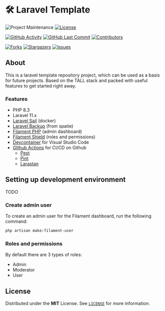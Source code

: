 # 🛠️ Laravel Template
<!-- PROJECT SHIELDS -->
![Project Maintenance][maintenance-shield]
[![License][license-shield]](LICENSE)

[![GitHub Activity][commits-shield]][commits]
[![GitHub Last Commit][last-commit-shield]][commits]
[![Contributors][contributors-shield]][contributors-url]

[![Forks][forks-shield]][forks-url]
[![Stargazers][stars-shield]][stars-url]
[![Issues][issues-shield]][issues-url]

## About

This is a laravel template repository project, which can be used as a basis for future projects. Based on the TALL stack and packed with useful features to get started right away.

### Features

- PHP 8.3
- Laravel 11.x
- [Laravel Sail][sail] (docker)
- [Laravel Backup][backup] (from spatie)
- [Filament PHP][filament] (admin dashboard)
- [Filament Shield][shield] (roles and permissions)
- [Devcontainer][devcontainer] for Visual Studio Code
- [GIthub Actions](.github/workflows) for CI/CD on Github
    - [Pest](.github/workflows/tests.yaml)
    - [Pint](.github/workflows/linting.yaml)
    - [Larastan](.github/workflows/typing.yaml)

## Setting up development environment

TODO

### Create admin user

To create an admin user for the Filament dashboard, run the following command:

```bash
php artisan make:filament-user
```

### Roles and permissions

By default there are 3 types of roles:

- Admin
- Moderator
- User

## License

Distributed under the **MIT** License. See [`LICENSE`](LICENSE) for more information.

<!-- MARKDOWN LINKS & IMAGES -->
[backup]: https://spatie.be/docs/laravel-backup/v8/introduction
[devcontainer]: https://laravel.com/docs/11.x/sail#using-devcontainers
[filament]: https://filamentphp.com
[sail]: https://laravel.com/docs/11.x/sail
[shield]: https://github.com/bezhanSalleh/filament-shield

[maintenance-shield]: https://img.shields.io/maintenance/yes/2024.svg?style=for-the-badge
[contributors-shield]: https://img.shields.io/github/contributors/klaasnicolaas/laravel-template.svg?style=for-the-badge
[contributors-url]: https://github.com/klaasnicolaas/laravel-template/graphs/contributors
[forks-shield]: https://img.shields.io/github/forks/klaasnicolaas/laravel-template.svg?style=for-the-badge
[forks-url]: https://github.com/klaasnicolaas/laravel-template/network/members
[stars-shield]: https://img.shields.io/github/stars/klaasnicolaas/laravel-template.svg?style=for-the-badge
[stars-url]: https://github.com/klaasnicolaas/laravel-template/stargazers
[issues-shield]: https://img.shields.io/github/issues/klaasnicolaas/laravel-template.svg?style=for-the-badge
[issues-url]: https://github.com/klaasnicolaas/laravel-template/issues
[license-shield]: https://img.shields.io/github/license/klaasnicolaas/laravel-template.svg?style=for-the-badge
[commits-shield]: https://img.shields.io/github/commit-activity/y/klaasnicolaas/laravel-template.svg?style=for-the-badge
[commits]: https://github.com/klaasnicolaas/laravel-template/commits/master
[last-commit-shield]: https://img.shields.io/github/last-commit/klaasnicolaas/laravel-template.svg?style=for-the-badge